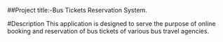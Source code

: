 ##Project title:-Bus Tickets Reservation System.

#Description
This application is designed to serve the purpose of online booking and reservation of bus tickets of various bus travel agencies.
